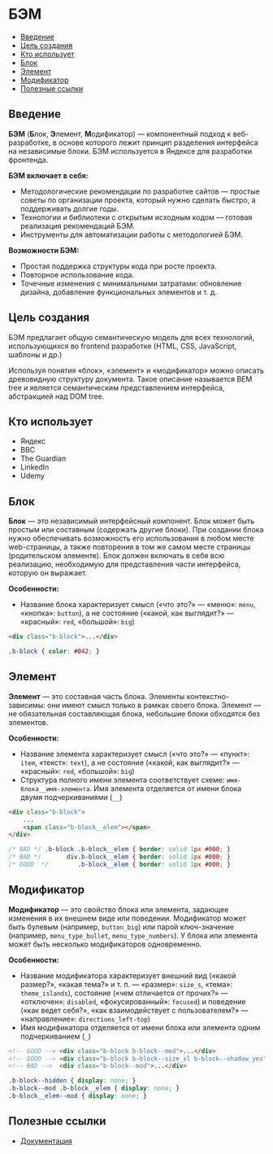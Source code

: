 # БЭМ

- [Введение](#введение)
- [Цель создания](#цель-создания)
- [Кто использует](#кто-использует)
- [Блок](#блок)
- [Элемент](#элемент)
- [Модификатор](#модификатор)
- [Полезные ссылки](#полезные-ссылки)

## Введение

**БЭМ** (**Б**лок, **Э**лемент, **М**одификатор) — компонентный подход к веб-разработке, в основе которого лежит принцип разделения интерфейса на независимые блоки. БЭМ используется в Яндексе для разработки фронтенда.

**БЭМ включает в себя:**

-   Методологические рекомендации по разработке сайтов — простые советы по организации проекта, который нужно сделать быстро, а поддерживать долгие годы.
-   Технологии и библиотеки с открытым исходным кодом — готовая реализация рекомендаций БЭМ.
-   Инструменты для автоматизации работы с методологией БЭМ.

**Возможности БЭМ:**

-   Простая поддержка структуры кода при росте проекта.
-   Повторное использование кода.
-   Точечные изменения с минимальными затратами: обновление дизайна, добавление функциональных элементов и т. д.



## Цель создания

БЭМ предлагает общую семантическую модель для всех технологий, использующихся во frontend разработке (HTML, CSS, JavaScript, шаблоны и др.)

Используя понятия «блок», «элемент» и «модификатор» можно описать древовидную структуру документа. Такое описание называется BEM tree и является семантическим представлением интерфейса, абстракцией над DOM tree.



## Кто использует

- Яндекс
- BBC
- The Guardian
- LinkedIn
- Udemy



## Блок

**Блок** — это независимый интерфейсный компонент. Блок может быть простым или составным (содержать другие блоки). При создании блока нужно обеспечивать возможность его использования в любом месте web-страницы, а также повторения в том же самом месте страницы (родительском элементе). Блок должен включать в себя всю реализацию, необходимую для представления части интерфейса, которую он выражает.

**Особенности:**

- Название блока характеризует смысл («что это?» — «меню»: `menu`, «кнопка»: `button`), а не состояние («какой, как выглядит?» — «красный»: `red`, «большой»: `big`)

```html
<div class="b-block">...</div>
```
```css
.b-block { color: #042; }
```



## Элемент

**Элемент** — это составная часть блока. Элементы контекстно-зависимы: они имеют смысл только в рамках своего блока. Элемент — не обязательная составляющая блока, небольшие блоки обходятся без элементов.

**Особенности:**

-   Название элемента характеризует смысл («что это?» — «пункт»:  `item`, «текст»:  `text`), а не состояние («какой, как выглядит?» — «красный»:  `red`, «большой»:  `big`)
-   Структура полного имени элемента соответствует схеме:  `имя-блока__имя-элемента`. Имя элемента отделяется от имени блока двумя подчеркиваниями (`__`)

```html
<div class="b-block">
    ...
    <span class="b-block__elem"></span>
</div>
```
```css
/* BAD */ .b-block .b-block__elem { border: solid 1px #000; }
/* BAD */       div.b-block__elem { border: solid 1px #000; } 
/* GOOD  */        .b-block__elem { border: solid 1px #000; }
```



## Модификатор

**Модификатор** — это свойство блока или элемента, задающее изменения в их внешнем виде или поведении. Модификатор может быть булевым (например,  `button_big`) или парой ключ-значение (например,  `menu_type_bullet`,  `menu_type_numbers`). У блока или элемента может быть несколько модификаторов одновременно.

**Особенности:**

-   Название модификатора характеризует внешний вид («какой размер?», «какая тема?» и т. п. — «размер»:  `size_s`, «тема»:  `theme_islands`), состояние («чем отличается от прочих?» — «отключен»:  `disabled`, «фокусированный»:  `focused`) и поведение («как ведет себя?», «как взаимодействует с пользователем?» — «направление»:  `directions_left-top`)
-   Имя модификатора отделяется от имени блока или элемента одним подчеркиванием (`_`)

```html
<!-- GOOD --> <div class="b-block b-block--mod">...</div>
<!-- GOOD --> <div class="b-block b-block--size_xl b-block--shadow_yes">...</div>
<!-- BAD -->  <div class="b-block--mod">...</div>
```
```css
.b-block--hidden { display: none; }
.b-block--mod .b-block__elem { display: none; }
.b-block__elem--mod { display: none; }
```



## Полезные ссылки

- [Документация](https://ru.bem.info/methodology/quick-start/)